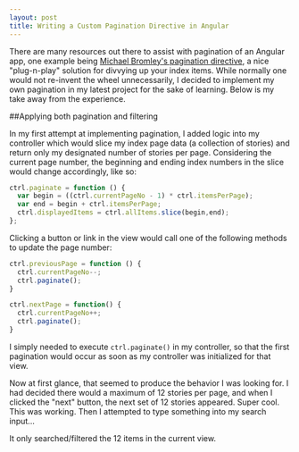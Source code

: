 ```yaml
---
layout: post
title: Writing a Custom Pagination Directive in Angular
---
```


There are many resources out there to assist with pagination of an Angular app, one example being [Michael Bromley's pagination directive](https://github.com/michaelbromley/angularUtils/tree/master/src/directives/pagination), a nice "plug-n-play" solution for divvying up your index items. While normally one would not re-invent the wheel unnecessarily, I decided to implement my own pagination in my latest project for the sake of learning.  Below is my take away from the experience.

##Applying both pagination and filtering

In my first attempt at implementing pagination, I added logic into my controller which would slice my index page data (a collection of stories) and return only my designated number of stories per page.  Considering the current page number, the beginning and ending index numbers in the slice would change accordingly, like so:

```javascript
ctrl.paginate = function () {
  var begin = ((ctrl.currentPageNo - 1) * ctrl.itemsPerPage);
  var end = begin + ctrl.itemsPerPage;
  ctrl.displayedItems = ctrl.allItems.slice(begin,end);
};
```   
Clicking a button or link in the view would call one of the following methods to update the page number:

```javascript
ctrl.previousPage = function () {
  ctrl.currentPageNo--;
  ctrl.paginate();
}

ctrl.nextPage = function() {
  ctrl.currentPageNo++;
  ctrl.paginate();
}
```  

I simply needed to execute `ctrl.paginate()` in my controller, so that the first pagination would occur as soon as my controller was initialized for that view.  

Now at first glance, that seemed to produce the behavior I was looking for.  I had decided there would a maximum of 12 stories per page, and when I clicked the "next" button, the next set of 12 stories appeared.  Super cool.  This was working.  Then I attempted to type something into my search input...

It only searched/filtered the 12 items in the current view.    


